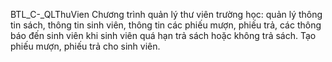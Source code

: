 BTL_C-_QLThuVien
Chương trình quản lý thư viên trường học: quản lý thông tin sách, thông tin sinh viên, thông tin các phiếu mượn, phiếu trả, các thông báo đến sinh viên khi sinh viên quá hạn trả sách hoặc không trả sách. Tạo phiếu mượn, phiếu trả cho sinh viên.
